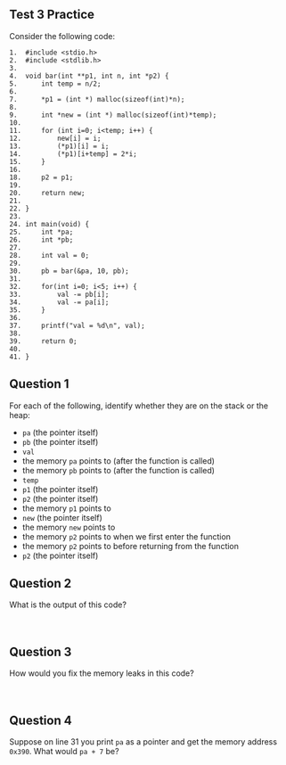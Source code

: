 ## Test 3 Practice

Consider the following code:
```
1.  #include <stdio.h>
2.  #include <stdlib.h>
3.
4.  void bar(int **p1, int n, int *p2) {
5.      int temp = n/2;
6.
7.      *p1 = (int *) malloc(sizeof(int)*n);
8.
9.      int *new = (int *) malloc(sizeof(int)*temp);
10.
11.     for (int i=0; i<temp; i++) {
12.         new[i] = i;
13.         (*p1)[i] = i;
14.         (*p1)[i+temp] = 2*i;
15.     }
16. 
18.     p2 = p1;
19. 
20.     return new;
21.
22. }
23.
24. int main(void) {
25.     int *pa;
26.     int *pb;
27. 
28.     int val = 0;
29. 
30.     pb = bar(&pa, 10, pb);
31.     
32.     for(int i=0; i<5; i++) {
33.         val -= pb[i];
34.         val -= pa[i];
35.     }
36.
37.     printf("val = %d\n", val);
38. 
39.     return 0;
40. 
41. }
```

## Question 1
For each of the following, identify whether they are on the stack or the heap:
* `pa` (the pointer itself)
* `pb` (the pointer itself)
* `val`
* the memory `pa` points to (after the function is called)
* the memory `pb` points to (after the function is called)
* `temp`
* `p1` (the pointer itself)
* `p2` (the pointer itself)
* the memory `p1` points to
* `new` (the pointer itself)
* the memory `new` points to
* the memory `p2` points to when we first enter the function
* the memory `p2` points to before returning from the function
* `p2` (the pointer itself)


## Question 2
What is the output of this code?
<br><br><br>

## Question 3
How would you fix the memory leaks in this code?
<br><br><br>

## Question 4
Suppose on line 31 you print `pa` as a pointer and get the memory address
`0x390`.
What would `pa + 7` be?
